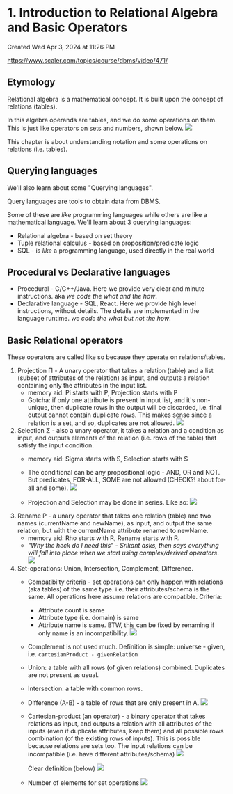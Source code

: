 # 1. Introduction to Relational Algebra and Basic Operators
Created Wed Apr 3, 2024 at 11:26 PM

https://www.scaler.com/topics/course/dbms/video/471/

## Etymology
Relational algebra is a mathematical concept. 
It is built upon the concept of relations (tables).

In this algebra operands are tables, and we do some operations on them.
This is just like operators on sets and numbers, shown below.
![](../../../../assets/1-Introduction-to-Relational-Algebra-and-Basic-Operators-image-1-276a499c.png)

This chapter is about understanding notation and some operations on relations (i.e. tables).

## Querying languages
We'll also learn about some "Querying languages". 

Query languages are tools to obtain data from DBMS.

Some of these are *like* programming languages while others are like a mathematical language. We'll learn about 3 querying languages:
- Relational algebra - based on set theory
- Tuple relational calculus - based on proposition/predicate logic
- SQL - is *like* a programming language, used directly in the real world

## Procedural vs Declarative languages
- Procedural - C/C++/Java. Here we provide very clear and minute instructions. aka *we code the what and the how*.
- Declarative language - SQL, React. Here we provide high level instructions, without details. The details are implemented in the language runtime. *we code the what but not the how*.

## Basic Relational operators
These operators are called like so because they operate on relations/tables.

1. Projection &Pi; - A unary operator that takes a relation (table) and a list (subset of attributes of the relation) as input, and outputs a relation containing only the attributes in the input list.
	- memory aid: Pi starts with P, Projection starts with P
	- Gotcha: if only one attribute is present in input list, and it's non-unique, then duplicate rows in the output will be discarded, i.e. final output cannot contain duplicate rows. This makes sense since a relation is a set, and so, duplicates are not allowed.
  ![](../../../../assets/1-Introduction-to-Relational-Algebra-and-Basic-Operators-image-2-276a499c.png)
2. Selection &Sigma; - also a unary operator, it takes a relation and a condition as input, and outputs elements of the relation (i.e. rows of the table) that satisfy the input condition.
	  - memory aid: Sigma starts with S, Selection starts with S
	  - The conditional can be any propositional logic - AND, OR and NOT. But predicates, FOR-ALL, SOME are not allowed (CHECK?! about for-all and some).
	![](../../../../assets/1-Introduction-to-Relational-Algebra-and-Basic-Operators-image-3-276a499c.png)

	- Projection and Selection may be done in series. Like so:
	![](../../../../assets/1-Introduction-to-Relational-Algebra-and-Basic-Operators-image-4-276a499c.png)
3. Rename &Rho; - a unary operator that takes one relation (table) and two names (currentName and newName), as input, and output the same relation, but with the currentName attribute renamed to newName.
	- memory aid: Rho starts with R, Rename starts with R.
	- *"Why the heck do I need this" - Srikant asks, then says everything will fall into place when we start using complex/derived operators*.
	  ![](../../../../assets/1-Introduction-to-Relational-Algebra-and-Basic-Operators-image-5-276a499c.png)
4. Set-operations: Union, Intersection, Complement, Difference.
	- Compatibilty criteria - set operations can only happen with relations (aka tables) of the same type. i.e. their attributes/schema is the same. All operations here assume relations are compatible. Criteria:
		- Attribute count is same
		- Attribute type (i.e. domain) is same
		- Attribute name is same. BTW, this can be fixed by renaming if only name is an incompatibility.
		  ![](../../../../assets/1-Introduction-to-Relational-Algebra-and-Basic-Operators-image-6-276a499c.png)
	- Complement is not used much. Definition is simple: universe - given, i.e. `cartesianProduct - givenRelation`
	- Union: a table with all rows (of given relations) combined. Duplicates are not present as usual.
	- Intersection: a table with common rows.
	- Difference (A-B) - a table of rows that are only present in A.
	  ![](../../../../assets/1-Introduction-to-Relational-Algebra-and-Basic-Operators-image-7-276a499c.png)
	  
	- Cartesian-product (an operator) - a binary operator that takes relations as input, and outputs a relation with all attributes of the inputs (even if duplicate attributes, keep them) and all possible rows combination (of the existing rows of inputs). This is possible because relations are sets too. The input relations can be incompatible (i.e. have different attributes/schema)
		![](../../../../assets/1-Introduction-to-Relational-Algebra-and-Basic-Operators-image-8-276a499c.png)
		
		Clear definition (below)
		![](../../../../assets/1-Introduction-to-Relational-Algebra-and-Basic-Operators-image-9-276a499c.png)
	- Number of elements for set operations
		![](../../../../assets/1-Introduction-to-Relational-Algebra-and-Basic-Operators-image-10-276a499c.png)